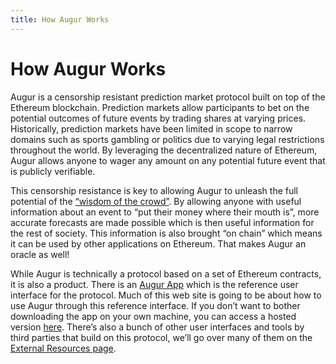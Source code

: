 ```yaml
---
title: How Augur Works
---
```

# How Augur Works

Augur is a censorship resistant prediction market protocol built on top of the Ethereum blockchain. Prediction markets allow participants to bet on the potential outcomes of future events by trading shares at varying prices. Historically, prediction markets have been limited in scope to narrow domains such as sports gambling or politics due to varying legal restrictions throughout the world. By leveraging the decentralized nature of Ethereum, Augur allows anyone to wager any amount on any potential future event that is publicly verifiable. 

This censorship resistance is key to allowing Augur to unleash the full potential of the [“wisdom of the crowd”](https://en.wikipedia.org/wiki/Wisdom_of_the_crowd). By allowing anyone with useful information about an event to “put their money where their mouth is”, more accurate forecasts are made possible which is then useful information for the rest of society. This information is also brought “on chain” which means it can be used by other applications on Ethereum. That makes Augur an oracle as well!

While Augur is technically a protocol based on a set of Ethereum contracts, it is also a product. There is an [Augur App](https://github.com/AugurProject/augur-app) which is the reference user interface for the protocol. Much of this web site is going to be about how to use Augur through this reference interface. If you don’t want to bother downloading the app on your own machine, you can access a hosted version [here](https://augur.casino). There’s also a bunch of other user interfaces and tools by third parties that build on this protocol, we’ll go over many of them on the [External Resources page](https://augur.guide/6-external-resources.html).
